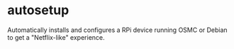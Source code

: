 # autosetup
Automatically installs and configures a RPi device running OSMC or Debian to get a "Netflix-like" experience.
